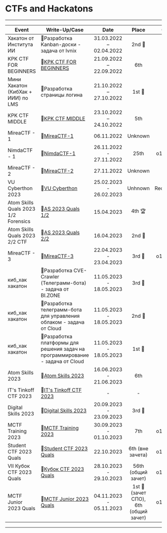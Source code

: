 # CTFs and Hackatons

---

| Event                                | Write-Up/Case                                                                                                                | Date                    | Place                                                | Command      |
| ------------------------------------ | ---------------------------------------------------------------------------------------------------------------------------- | :---------------------: | :--------------------------------------------------: | :----------: |
| Хакатон от Института ИИ              | :floppy_disk:Разработка Kanban-доски - задача от Ivnix                                                                       | 31.03.2022 – 02.04.2022 | 2nd :2nd_place_medal:                                | Impulse      |
| KPK CTF FOR BEGINNERS                | :green_book:[KPK CTF FOR BEGINNERS](../main/KPK-CTF/KPK-CTF-Beginners/KPK-CTF-Beginners.md)                                  | 21.09.2022 – 22.09.2022 | 6th                                                  | Solo         |
| Мини Хакатон (КибХак + ИИИ) по LMS   | :floppy_disk:Разработка страницы логина                                                                                      | 21.10.2022 – 27.10.2022 | 1st :1st_place_medal:                                | Impulse      |
| KPK CTF MIDDLE                       | :green_book:[KPK CTF MIDDLE](../main/KPK-CTF/KPK-CTF-Middle/KPK-CTF-Middle.md)                                               | 23.10.2022 – 24.10.2022 | 5th                                                  | Solo         |
| MireaCTF - 1                         | :green_book:[MireaCTF-1](../main/MireaCTF/MireaCTF-1/MireaCTF-1.md)                                                          | 06.11.2022              | Unknown                                              | Solo         |
| NimdaCTF - 1                         | :green_book:[NimdaCTF-1](../main/NimdaCTF/NimdaCTF-1/NimdaCTF-1.md)                                                          | 26.11.2022 - 27.11.2022 | 25th                                                 | o1d_bu7_go1d |
| MireaCTF - 2                         | :green_book:[MireaCTF-2](../main/MireaCTF/MireaCTF-2/MireaCTF-2.md)                                                          | 27.11.2022              | Unknown                                              | Solo         |
| VU Cyberthon 2023                    | :green_book:[VU Cyberthon](../main/VU-Cyberthon/VU-Cyberthon-2023/VU-Cyberthon-2023.md)                                      | 25.02.2023 - 26.02.2023 | Unhnown                                              | RedHazzarTeam|
| Atom Skills Quals 2023 1/2 Forensics | :green_book:[AS 2023 Quals 1/2](../main/Atom-Skills-2023-qs/Atom-Skills-2023-qs-forensics/Atom-Skills-2023-qs-forensics.md)  | 15.04.2023              | 4th :trophy:                                         | Solo         |
| Atom Skills Quals 2023 2/2 CTF       | :green_book:[AS 2023 Quals 2/2](../main/Atom-Skills-2023-qs/Atom-Skills-2023-qs-CTF/Atom-Skills-2023-qs-CTF.md)              | 16.04.2023              | 2nd :2nd_place_medal:                                | Duo          |
| MireaCTF - 3                         | :green_book:[MireaCTF-3](../main/Atom-Skills-2023-qs/Atom-Skills-2023-qs-CTF.md)                                             | 22.04.2023 - 23.04.2023 | 3rd :3rd_place_medal:                                | o1d_bu7_go1d |
| киб_хак хакатон                      | :floppy_disk:Разработка CVE-Crawler (Телеграмм-бота) - задача от BI.ZONE                                                     | 11.05.2023 - 18.05.2023 | 3rd :3rd_place_medal:                                | Impulse      |
| киб_хак хакатон                      | :floppy_disk:Разработка телеграмм-бота для управления облаком - задача от Cloud                                              | 11.05.2023 - 18.05.2023 | 2nd :2nd_place_medal:                                | Impulse      |
| киб_хак хакатон                      | :floppy_disk:Разработка платформы для решения задач на программирование - задача от Cloud                                    | 11.05.2023 - 18.05.2023 | 1st :1st_place_medal:                                | Impulse      |
| Atom Skills 2023                     | :green_book:[Atom Skills 2023](../main/Atom-Skills-2023-qs/Atom-Skills-2023-qs-CTF.md)                                       | 16.06.2023 - 21.06.2023 | 6th                                                  | Duo          |
| IT's Tinkoff CTF 2023                | :green_book:[IT's Tinkoff CTF 2023](../main/Atom-Skills-2023-qs/Atom-Skills-2023-qs-CTF.md)                                  | -                       | -                                                    | -            |
| Digital Skills 2023                  | :green_book:[Digital Skills 2023](../main/Atom-Skills-2023-qs/Atom-Skills-2023-qs-CTF.md)                                    | 20.09.2023 - 23.09.2023 | 3rd :3rd_place_medal:                                | Duo          |
| MCTF Training 2023                   | :green_book:[MCTF Training 2023](../main/MCTF/MCTF-Training-2023/MCTF-Training-2023.md)                                      | 30.09.2023 - 01.10.2023 | 7th                                                  | o1d_bu7_go1d |
| Student CTF 2023 Quals               | :green_book:[Student CTF 2023 Quals](../main/MCTF/MCTF-Training-2023/MCTF-Training-2023.md)                                  | 22.10.2023              | 6th (вне зачета)                                     | o1d_bu7_go1d |
| VII Кубок CTF 2023 Quals             | :green_book:[Кубок CTF 2023 Quals](../main/MCTF/MCTF-Training-2023/MCTF-Training-2023.md)                                    | 28.10.2023 - 29.10.2023 | 56th (общий зачет)                                   | o1d_bu7_go1d |
| MCTF Junior 2023 Quals               | :green_book:[MCTF Junior 2023 Quals](../main/MCTF/MCTF-Junior-Quals-2023/MCTF-Junior-Quals-2023.md)                          | 04.11.2023 - 05.11.2023 | 1st :1st_place_medal: (зачет СПО), 6th (общий зачет) | o1d_bu7_go1d |

---
